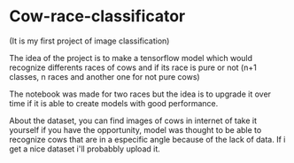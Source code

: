 # Cow-race-classificator

(It is my first project of image classification)

The idea of the project is to make a tensorflow model which would recognize differents races of cows and if its race is pure or not (n+1 classes, n races and another one for not pure cows)

The notebook was made for two races but the idea is to upgrade it over time if it is able to create models with good performance.

About the dataset, you can find images of cows in internet of take it yourself if you have the opportunity, model was thought to be able to recognize cows that are in a especific angle because of the lack of data. If i get a nice dataset i'll probabbly upload it.
